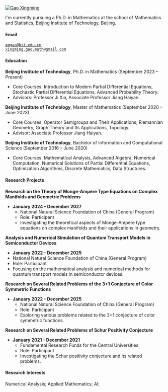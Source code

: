 [![Gao Xingming](https://img.shields.io/badge/GaoXingming-GitHub-blue?logo=github)](https://github.com/XingmingGao)

I'm currently pursuing a Ph.D. in Mathematics at the school of Mathematics and Statistics, Beijing Institute of Technology, Beijing.

#### Email  
<code>xmgao@bit.edu.cn</code>  
<code>xingming.gao.math@gmail.com</code>

#### Education  
**Beijing Institute of Technology**, Ph.D. in Mathematics (September 2023 – Present)  
- Core Courses: Introduction to Modern Partial Differential Equations, Stochastic Partial Differential Equations, Advanced Probability Theory.  
- Advisors: Professor Ji Xia, Associate Professor Jiang Haiyan.

**Beijing Institute of Technology**, Master of Mathematics (September 2020 – June 2023)  
- Core Courses: Operator Semigroups and Their Applications, Riemannian Geometry, Graph Theory and Its Applications, Topology.
- Advisor: Associate Professor Jiang Haiyan.

**Beijing Institute of Technology**, Bachelor of Information and Computational Science (September 2016 – June 2020)  
- Core Courses: Mathematical Analysis, Advanced Algebra, Numerical Computation, Numerical Solutions of Partial Differential Equations, Optimization Algorithms, Discrete Mathematics, Data Structures.

#### Research Projects  
**Research on the Theory of Monge-Ampère Type Equations on Complex Manifolds and Geometric Problems** 
- **January 2024 – December 2027**
  - National Natural Science Foundation of China (General Program)  
  - Role: Participant  
  - Investigating the theoretical aspects of Monge-Ampère type equations on complex manifolds and their applications in geometry.

**Analysis and Numerical Simulation of Quantum Transport Models in Semiconductor Devices** 
-  **January 2022 – December 2025** 
  - National Natural Science Foundation of China (General Program)  
  - Role: Participant  
  - Focusing on the mathematical analysis and numerical methods for quantum transport models in semiconductor devices.

**Research on Several Related Problems of the 3+1 Conjecture of Color Symmetric Functions**  
- **January 2022 – December 2025**  
  - National Natural Science Foundation of China (General Program)  
  - Role: Participant  
  - Exploring various problems related to the 3+1 conjecture of color symmetric functions.

**Research on Several Related Problems of Schur Positivity Conjecture**  
- **January 2021 – December 2021**  
  - Fundamental Research Funds for the Central Universities  
  - Role: Participant  
  - Investigating the Schur positivity conjecture and its related problems.

#### Research Interests  
Numerical Analysis; Applied Mathematics; AI;